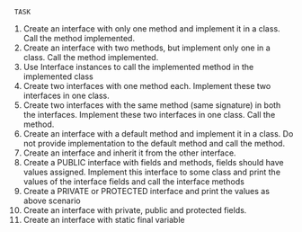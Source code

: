    
     TASK
   
1. Create an interface with only one method and implement it in a class. Call the method implemented.
2. Create an interface with two methods, but implement only one in a class. Call the method implemented.
3. Use Interface instances to call the implemented method in the implemented class
4. Create two interfaces with one method each. Implement these two interfaces in one class.
5. Create two interfaces with the same method (same signature) in both the interfaces. Implement these two interfaces in one class. Call the method.
6. Create an interface with a default method and implement it in a class. Do not provide implementation to the default method and call the method.
7. Create an interface and inherit it from the other interface.
8. Create a PUBLIC interface with fields and methods, fields should have values assigned. Implement this interface to some class and print the values of the interface fields and call the interface methods
9. Create a PRIVATE or PROTECTED interface and print the values as above scenario
10. Create an interface with private, public and protected fields.
11. Create an interface with static final variable
